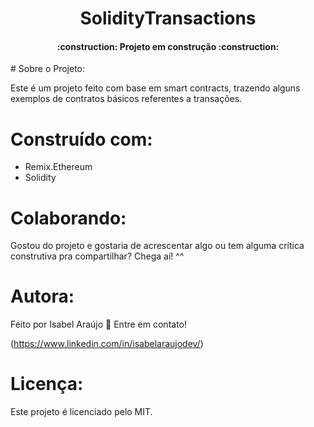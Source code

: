 <h1 align="center"> SolidityTransactions </h1>

<h4 align="center"> 
    :construction:  Projeto em construção  :construction:
</h4>
# Sobre o Projeto:

Este é um projeto feito com base em smart contracts, trazendo alguns exemplos de contratos básicos referentes a transações. 

# Construído com: 
* Remix.Ethereum
* Solidity

# Colaborando: 
Gostou do projeto e gostaria de acrescentar algo ou tem alguma crítica construtiva pra compartilhar? Chega aí! ^^

# Autora:
Feito por Isabel Araújo 🤝 Entre em contato!

(https://www.linkedin.com/in/isabelaraujodev/) 

# Licença:
Este projeto é licenciado pelo MIT.










